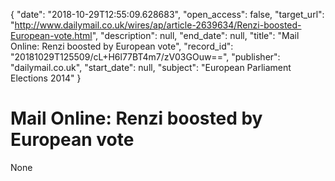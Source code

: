 {
  "date": "2018-10-29T12:55:09.628683", 
  "open_access": false, 
  "target_url": "http://www.dailymail.co.uk/wires/ap/article-2639634/Renzi-boosted-European-vote.html", 
  "description": null, 
  "end_date": null, 
  "title": "Mail Online: Renzi boosted by European vote", 
  "record_id": "20181029T125509/cL+H6l77BT4m7/zV03GOuw==", 
  "publisher": "dailymail.co.uk", 
  "start_date": null, 
  "subject": "European Parliament Elections 2014"
}

# Mail Online: Renzi boosted by European vote

None
